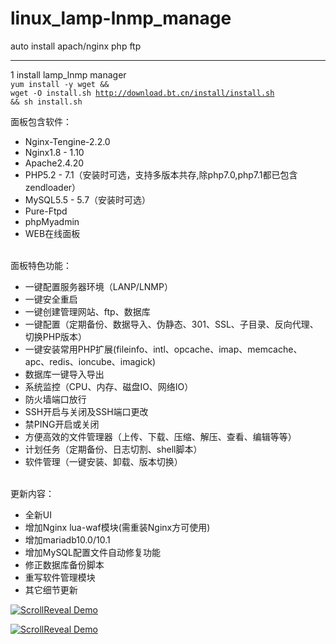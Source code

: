 # linux_lamp-lnmp_manage

auto install apach/nginx php ftp

---
1 install lamp_lnmp manager<br>
<code>yum install -y wget && wget -O install.sh http://download.bt.cn/install/install.sh && sh install.sh </code><br>

面板包含软件：
<ul style="margin-left:0"><li>Nginx-Tengine-2.2.0</li><li>Nginx1.8 - 1.10</li><li>Apache2.4.20</li><li>PHP5.2 - 7.1（安装时可选，支持多版本共存,除php7.0,php7.1都已包含zendloader）</li><li>MySQL5.5 - 5.7（安装时可选）</li><li>Pure-Ftpd</li><li>phpMyadmin</li><li>WEB在线面板
</li></ul>


<br>面板特色功能：
<ul style="margin-left:0">
<li>一键配置服务器环境（LANP/LNMP）</li>
<li>一键安全重启</li>
<li>一键创建管理网站、ftp、数据库</li>
<li>一键配置（定期备份、数据导入、伪静态、301、SSL、子目录、反向代理、切换PHP版本）</li>
<li>一键安装常用PHP扩展(fileinfo、intl、opcache、imap、memcache、apc、redis、ioncube、imagick)</li>
<li>数据库一键导入导出</li>
<li>系统监控（CPU、内存、磁盘IO、网络IO）</li>
<li>防火墙端口放行</li>
<li>SSH开启与关闭及SSH端口更改</li>
<li>禁PING开启或关闭</li>
<li>方便高效的文件管理器（上传、下载、压缩、解压、查看、编辑等等）</li>
<li>计划任务（定期备份、日志切割、shell脚本）</li>
<li>软件管理（一键安装、卸载、版本切换）</li>
</ul>
<br>
更新内容：
<ul class="litype_1" style="margin-left:0" type="1">
<li>全新UI</li>
<li>增加Nginx lua-waf模块(需重装Nginx方可使用)</li>
<li>增加mariadb10.0/10.1</li>
<li>增加MySQL配置文件自动修复功能</li>
<li>修正数据库备份脚本</li>
<li>重写软件管理模块</li>
<li>其它细节更新</li>
</ul>
<p><a href="http://www.bt.cn"><img src="https://www.bt.cn/Public/images/linux_pc.png" alt="ScrollReveal Demo" data-canonical-src="" style="max-width:100%;"></a></p>




<p><a href="http://www.bt.cn"><img src="http://www.bt.cn/bbs/newsimg/pic4.png" alt="ScrollReveal Demo" data-canonical-src="" style="max-width:100%;"></a></p>




